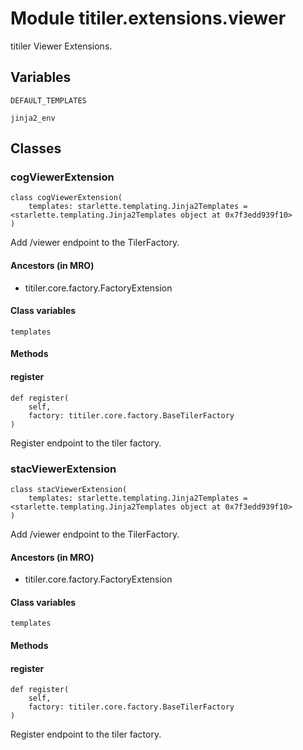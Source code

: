 # Module titiler.extensions.viewer

titiler Viewer Extensions.

## Variables

```python3
DEFAULT_TEMPLATES
```

```python3
jinja2_env
```

## Classes

### cogViewerExtension

```python3
class cogViewerExtension(
    templates: starlette.templating.Jinja2Templates = <starlette.templating.Jinja2Templates object at 0x7f3edd939f10>
)
```

Add /viewer endpoint to the TilerFactory.

#### Ancestors (in MRO)

* titiler.core.factory.FactoryExtension

#### Class variables

```python3
templates
```

#### Methods

    
#### register

```python3
def register(
    self,
    factory: titiler.core.factory.BaseTilerFactory
)
```

Register endpoint to the tiler factory.

### stacViewerExtension

```python3
class stacViewerExtension(
    templates: starlette.templating.Jinja2Templates = <starlette.templating.Jinja2Templates object at 0x7f3edd939f10>
)
```

Add /viewer endpoint to the TilerFactory.

#### Ancestors (in MRO)

* titiler.core.factory.FactoryExtension

#### Class variables

```python3
templates
```

#### Methods

    
#### register

```python3
def register(
    self,
    factory: titiler.core.factory.BaseTilerFactory
)
```

Register endpoint to the tiler factory.